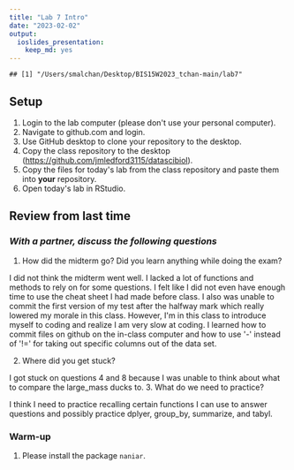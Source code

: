 ```yaml
---
title: "Lab 7 Intro"
date: "2023-02-02"
output: 
  ioslides_presentation: 
    keep_md: yes
---
```





```
## [1] "/Users/smalchan/Desktop/BIS15W2023_tchan-main/lab7"
```

## Setup
1. Login to the lab computer (please don't use your personal computer).  
2. Navigate to github.com and login.   
2. Use GitHub desktop to clone your repository to the desktop.   
5. Copy the class repository to the desktop (https://github.com/jmledford3115/datascibiol).  
6. Copy the files for today's lab from the class repository and paste them into **your** repository.  
7. Open today's lab in RStudio.  

## Review from last time
### *With a partner, discuss the following questions*
1. How did the midterm go? Did you learn anything while doing the exam?


I did not think the midterm went well. I lacked a lot of functions and methods to rely on for some questions. I felt like I did not even have enough time to use the cheat sheet I had made before class. I also was unable to commit the first version of my test after the halfway mark which really lowered my morale in this class. However, I'm in this class to introduce myself to coding and realize I am very slow at coding. I learned how to commit files on github on the in-class computer and how to use '-' instead of '!=' for taking out specific columns out of the data set.

2. Where did you get stuck?


I got stuck on questions 4 and 8 because I was unable to think about what to compare the large_mass ducks to.
3. What do we need to practice?


I think I need to practice recalling certain functions I can use to answer questions and possibly practice dplyer, group_by, summarize, and tabyl.

### Warm-up
1. Please install the package `naniar`.


